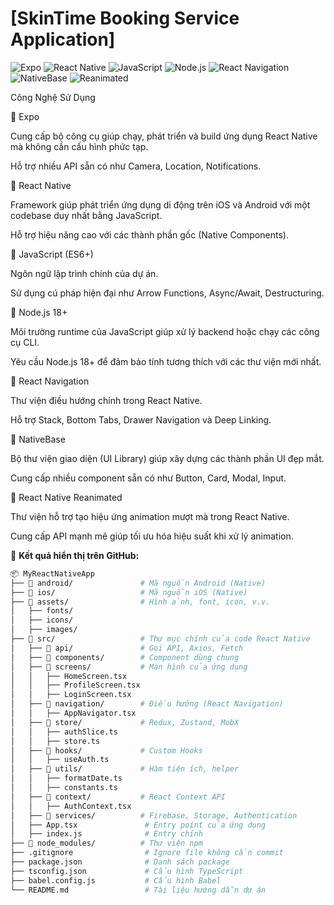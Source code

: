 # [SkinTime Booking Service Application]
![Expo](https://img.shields.io/badge/expo-v49.0.0-blue?logo=expo)
![React Native](https://img.shields.io/badge/react--native-0.73+-blue?logo=react)
![JavaScript](https://img.shields.io/badge/javascript-ES6+-yellow?logo=javascript)
![Node.js](https://img.shields.io/badge/node.js-v18%2B-green?logo=node.js)
![React Navigation](https://img.shields.io/badge/react--navigation-v6+-blueviolet?logo=react)
![NativeBase](https://img.shields.io/badge/nativebase-v3+-purple?logo=npm)
![Reanimated](https://img.shields.io/badge/react--native--reanimated-v3+-orange?logo=react)

Công Nghệ Sử Dụng

🔹 Expo

Cung cấp bộ công cụ giúp chạy, phát triển và build ứng dụng React Native mà không cần cấu hình phức tạp.

Hỗ trợ nhiều API sẵn có như Camera, Location, Notifications.

🔹 React Native

Framework giúp phát triển ứng dụng di động trên iOS và Android với một codebase duy nhất bằng JavaScript.

Hỗ trợ hiệu năng cao với các thành phần gốc (Native Components).

🔹 JavaScript (ES6+)

Ngôn ngữ lập trình chính của dự án.

Sử dụng cú pháp hiện đại như Arrow Functions, Async/Await, Destructuring.

🔹 Node.js 18+

Môi trường runtime của JavaScript giúp xử lý backend hoặc chạy các công cụ CLI.

Yêu cầu Node.js 18+ để đảm bảo tính tương thích với các thư viện mới nhất.

🔹 React Navigation

Thư viện điều hướng chính trong React Native.

Hỗ trợ Stack, Bottom Tabs, Drawer Navigation và Deep Linking.

🔹 NativeBase

Bộ thư viện giao diện (UI Library) giúp xây dựng các thành phần UI đẹp mắt.

Cung cấp nhiều component sẵn có như Button, Card, Modal, Input.

🔹 React Native Reanimated

Thư viện hỗ trợ tạo hiệu ứng animation mượt mà trong React Native.

Cung cấp API mạnh mẽ giúp tối ưu hóa hiệu suất khi xử lý animation.

📌 **Kết quả hiển thị trên GitHub:**  
```bash
📦 MyReactNativeApp
├── 📂 android/               # Mã nguồn Android (Native)
├── 📂 ios/                   # Mã nguồn iOS (Native)
├── 📂 assets/                # Hình ảnh, font, icon, v.v.
│   ├── fonts/
│   ├── icons/
│   ├── images/
├── 📂 src/                   # Thư mục chính của code React Native
│   ├── 📂 api/               # Gọi API, Axios, Fetch
│   ├── 📂 components/        # Component dùng chung
│   ├── 📂 screens/           # Màn hình của ứng dụng
│   │   ├── HomeScreen.tsx
│   │   ├── ProfileScreen.tsx
│   │   ├── LoginScreen.tsx
│   ├── 📂 navigation/        # Điều hướng (React Navigation)
│   │   ├── AppNavigator.tsx
│   ├── 📂 store/             # Redux, Zustand, MobX
│   │   ├── authSlice.ts
│   │   ├── store.ts
│   ├── 📂 hooks/             # Custom Hooks
│   │   ├── useAuth.ts
│   ├── 📂 utils/             # Hàm tiện ích, helper
│   │   ├── formatDate.ts
│   │   ├── constants.ts
│   ├── 📂 context/           # React Context API
│   │   ├── AuthContext.tsx
│   ├── 📂 services/          # Firebase, Storage, Authentication
│   ├── App.tsx               # Entry point của ứng dụng
│   ├── index.js              # Entry chính
├── 📂 node_modules/          # Thư viện npm
├── .gitignore                # Ignore file không cần commit
├── package.json              # Danh sách package
├── tsconfig.json             # Cấu hình TypeScript
├── babel.config.js           # Cấu hình Babel
└── README.md                 # Tài liệu hướng dẫn dự án

